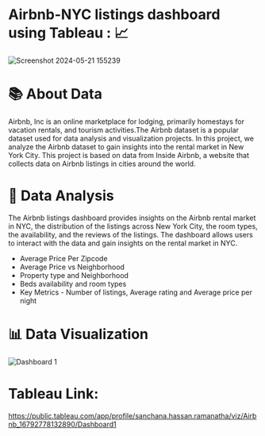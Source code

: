 # Airbnb-NYC listings dashboard using Tableau : :chart_with_upwards_trend:
![Screenshot 2024-05-21 155239](https://github.com/SanchanaHR/Airbnb-NYC-listings-dashboard-Tableau/assets/127469995/10bcd462-4483-4e51-bfad-4077b76537e5)


# 	:books: About Data
Airbnb, Inc is an online marketplace for lodging, primarily homestays for vacation rentals, and tourism activities.The Airbnb dataset is a popular dataset used for data analysis and visualization projects. In this project, we analyze the Airbnb dataset to gain insights into the rental market in New York City. This project is based on data from Inside Airbnb, a website that collects data on Airbnb listings in cities around the world.



#   :ledger: Data Analysis
The Airbnb listings dashboard provides insights on the Airbnb rental market in NYC, the distribution of the listings across New York City, the room types, the availability, and the reviews of the listings. The dashboard allows users to interact with the data and gain insights on the rental market in NYC.  

* Average Price Per Zipcode
* Average Price vs Neighborhood
* Property type and Neighborhood 
* Beds availability and room types
* Key Metrics - Number of listings, Average rating and Average price per night


#   :bar_chart: Data Visualization
![Dashboard 1](https://github.com/SanchanaHR/Airbnb-NYC-listings-dashboard-Tableau/assets/127469995/9c057ef0-0ee4-456e-9c46-56dade9783df)



#   Tableau Link: 
https://public.tableau.com/app/profile/sanchana.hassan.ramanatha/viz/Airbnb_16792778132890/Dashboard1

